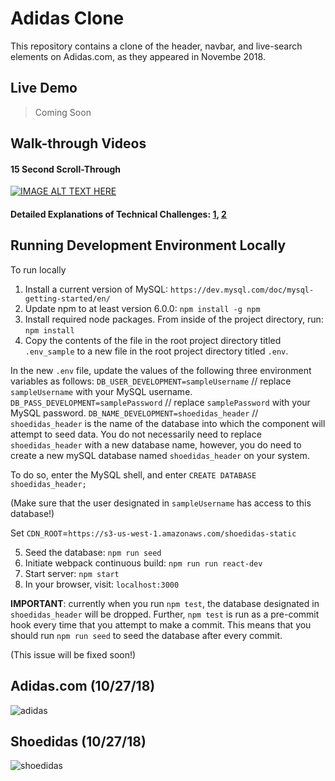 # Adidas Clone

This repository contains a clone of the header, navbar, and live-search elements on Adidas.com, as they appeared in Novembe 2018.

## Live Demo
> Coming Soon

## Walk-through Videos
#### 15 Second Scroll-Through
[![IMAGE ALT TEXT HERE](https://i.imgur.com/KxDzCLA.png)](https://www.youtube.com/watch?v=iUA7akiyqQM)
#### Detailed Explanations of Technical Challenges: [1](https://www.youtube.com/watch?v=rScMgF77G0U), [2](https://www.youtube.com/watch?v=XKypb11Ok2o)

## Running Development Environment Locally

To run locally
1) Install a current version of MySQL: `https://dev.mysql.com/doc/mysql-getting-started/en/`
2) Update npm to at least version 6.0.0: `npm install -g npm`
3) Install required node packages. From inside of the project directory, run: `npm install`
4) Copy the contents of the file in the root project directory titled `.env_sample` to a new file in the root project directory titled `.env`.

In the new `.env` file, update the values of the following three environment variables as follows:
`DB_USER_DEVELOPMENT=sampleUsername` // replace `sampleUsername` with your MySQL username.
`DB_PASS_DEVELOPMENT=samplePassword` // replace `samplePassword` with your MySQL password.
`DB_NAME_DEVELOPMENT=shoedidas_header` // `shoedidas_header` is the name of the database into which the component will attempt to seed data. You do not necessarily need to replace `shoedidas_header` with a new database name, however, you do need to create a new mySQL database named `shoedidas_header` on your system.

To do so, enter the MySQL shell, and enter 
`CREATE DATABASE shoedidas_header;`

(Make sure that the user designated in `sampleUsername` has access to this database!)

Set 
`CDN_ROOT`=`https://s3-us-west-1.amazonaws.com/shoedidas-static`


5) Seed the database: `npm run seed`
6) Initiate webpack continuous build: `npm run run react-dev`
7) Start server: `npm start`
8) In your browser, visit: `localhost:3000`

**IMPORTANT**: currently when you run `npm test`, the database designated in `shoedidas_header` will be dropped. Further, `npm test` is run as a pre-commit hook every time that you attempt to make a commit. This means that you should run `npm run seed` to seed the database after every commit.

(This issue will be fixed soon!)


## Adidas.com (10/27/18)
![adidas](https://i.imgur.com/cJG0tOL.png)

## Shoedidas (10/27/18)
![shoedidas](https://i.imgur.com/HWtOEGy.png)

